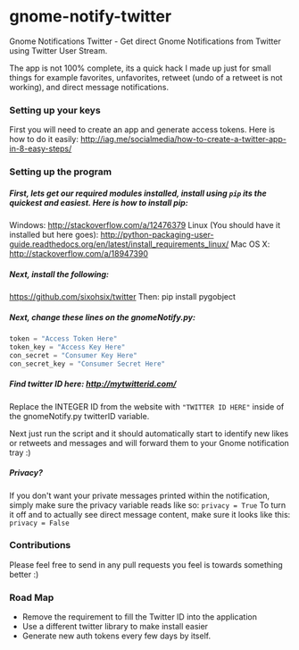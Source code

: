 # gnome-notify-twitter
Gnome Notifications Twitter - Get direct Gnome Notifications from Twitter using Twitter User Stream.

The app is not 100% complete, its a quick hack I made up just for small things for example favorites, unfavorites, retweet (undo of a retweet is not working), and direct message notifications.

### Setting up your keys

First you will need to create an app and generate access tokens. Here is how to do it easily: http://iag.me/socialmedia/how-to-create-a-twitter-app-in-8-easy-steps/


### Setting up the program

##### First, lets get our required modules installed, install using `pip` its the quickest and easiest. Here is how to install pip:

Windows: http://stackoverflow.com/a/12476379
Linux (You should have it installed but here goes): http://python-packaging-user-guide.readthedocs.org/en/latest/install_requirements_linux/
Mac OS X: http://stackoverflow.com/a/18947390

##### Next, install the following:
https://github.com/sixohsix/twitter
Then: pip install pygobject

##### Next, change these lines on the gnomeNotify.py:
```python
token = "Access Token Here"
token_key = "Access Key Here"
con_secret = "Consumer Key Here"
con_secret_key = "Consumer Secret Here"
```

##### Find twitter ID here: http://mytwitterid.com/   
Replace the INTEGER ID from the website with `"TWITTER ID HERE"` inside of the gnomeNotify.py twitterID variable.

Next just run the script and it should automatically start to identify new likes or retweets and messages and will forward them to your Gnome notification tray :)

##### Privacy?
If you don't want your private messages printed within the notification, simply make sure the privacy variable reads like so:
`privacy = True`
To turn it off and to actually see direct message content, make sure it looks like this:
`privacy = False`

### Contributions
Please feel free to send in any pull requests you feel is towards something better :)

### Road Map
- Remove the requirement to fill the Twitter ID into the application
- Use a different twitter library to make install easier
- Generate new auth tokens every few days by itself.
